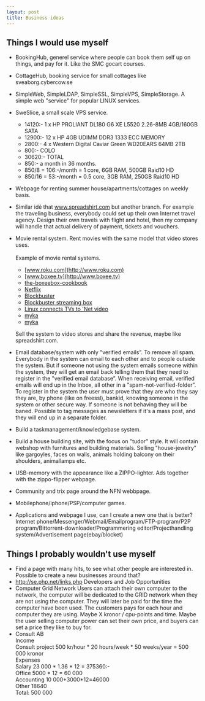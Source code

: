 ```yaml
---
layout: post
title: Business ideas
---
```


## Things I would use myself
* BookingHub, generel service where people can book them self up on things, and pay for it. Like the SMC gocart courses.
* CottageHub, booking service for small cottages like sveaborg.cybercow.se
* SimpleWeb, SimpleLDAP, SimpleSSL, SimpleVPS, SimpleStorage. A simple web "service" for popular LINUX services.
* SweSlice, a small scale VPS service.
  * 14120:- 1 x HP PROLIANT DL180 G6 XE L5520 2.26-8MB 4GB/160GB SATA
  * 12900:- 12 x HP 4GB UDIMM DDR3 1333 ECC MEMORY
  *  2800:- 4  x Western Digital Caviar Green WD20EARS 64MB 2TB
  *   800:- COLO
  * 30620:- TOTAL
  *   850:- a month in 36 months.
  * 850/8  = 106:-/month = 1 core,   6GB RAM, 500GB Raid10 HD
  * 850/16 = 53:-/month  = 0.5 core, 3GB RAM, 250GB Raid10 HD
* Webpage for renting summer house/apartments/cottages on weekly basis.
* Similar idé that www.spreadshirt.com but another branch. For example
  the traveling business, everybody could set up their own Internet
  travel agency. Design their own travels with flight and hotel, then
  my company will handle that actual delivery of payment, tickets and
  vouchers.
* Movie rental system. Rent movies with the same model that video
  stores uses.<br/>
  <br/>
  Example of movie rental systems.
  * [www.roku.com](http://www.roku.com)
  * [www.boxee.tv](http://www.boxee.tv)
  * [the-boxeebox-cookbook](http://www.deviceguru.com/the-boxeebox-cookbook/#more-3477)
  * [Netflix](http://linuxdevices.com/news/NS8633598605.html)
  * [Blockbuster](http://www.linuxdevices.com/news/NS2260476179.html)
  * [Blockbuster streaming box](http://gizmodo.com/5114333/blockbuster-streaming-box-review-mediocre)
  * [Linux connects TVs to 'Net video](http://www.linuxdevices.com/news/NS8281048541.html)
  * [myka](http://www.myka.tv/index.php?option=com_content&view=article&id=47&Itemid=55)
  * [myka](http://linuxdevices.com/news/NS2052643284.html)

  Sell the system to video stores and share the revenue, maybe like
  spreadshirt.com.
* Email database/system with only "verified emails”. To remove all spam.
  Everybody in the system can email to each other and to people
  outside the system. But if someone not using the system emails
  someone within the system, they will get an email back telling them
  that they need to register in the "verified email database”. When
  receiving email, verified emails will end up in the Inbox, all
  other in a "spam-not-verified-folder”. To register in the system
  the user must prove that they are who they say they are, by phone
  (like on freessl), bankid, knowing someone in the system or other
  secure way. If someone is not behaving they will be baned. Possible
  to tag messages as newsletters if it's a mass post, and they will
  end up in a separate folder.
* Build a taskmanagement/knowledgebase system.
* Build a house building site, with the focus on "tudor” style. It
  will contain webshop with furnitures and building materials. Selling
  "house-jewelry” like gargoyles, faces on walls, animals holding
  balcony on their shoulders, animallamps etc.
* USB-memory with the appearance like a ZIPPO-lighter. Ads together
  with the zippo-flipper webpage.
* Community and trix page around the NFN webbpage.
* Mobilephone/iphone/PSP/computer games.
* Applications and webpage I use, can I create a new one that is better?
  Internet phone/Messenger/Webmail/Emailprogram/FTP-program/P2P
  program/Bittorrent-downloader/Programmering editor/Projecthandling
  system/Advertisement page(ebay/blocket)

## Things I probably wouldn't use myself

* Find a page with many hits, to see what other people are interested
  in. Possible to create a new businesses around that?
* http://se.php.net/links.php Developers and Job Opportunities
* Computer Grid Network
  Users can attach their own computer to the network, the computer
  will be dedicated to the GRID network when they are not using the
  computer. They will later be paid for the time the computer have
  been used. The customers pays for each hour and computer they are
  using. Maybe X kronor / cpu-points and time. Maybe the user selling
  computer power can set their own price, and buyers can set a price
  they like to buy for.
* Consult AB<br/>
  Income<br/>
  Consult project 500 kr/hour * 20 hours/week * 50 weeks/year = 500 000 kronor<br/>
  Expenses<br/>
  Salary 23 000 * 1.36 * 12 = 375360:-<br/>
  Office 5000 * 12 = 60 000<br/>
  Accounting 10 000+3000*12=46000<br/>
  Other 18640<br/>
  Total: 500 000
